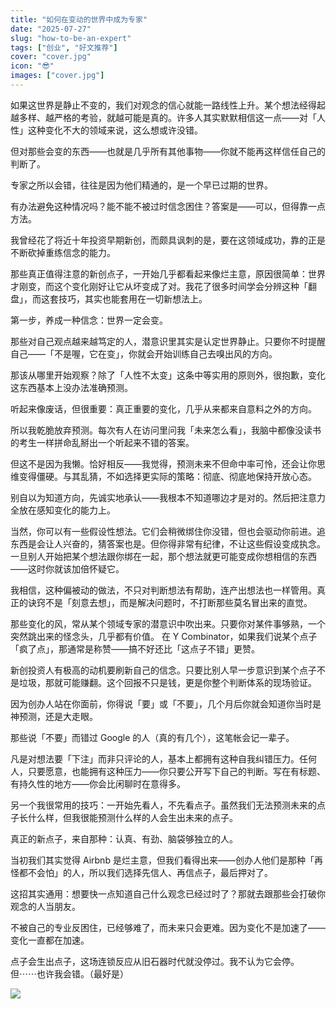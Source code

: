 ```yaml
---
title: "如何在变动的世界中成为专家"
date: "2025-07-27"
slug: "how-to-be-an-expert"
tags: ["创业", "好文推荐"]
cover: "cover.jpg"
icon: "😎"
images: ["cover.jpg"]
---
```

如果这世界是静止不变的，我们对观念的信心就能一路线性上升。某个想法经得起越多样、越严格的考验，就越可能是真的。许多人其实默默相信这一点——对「人性」这种变化不大的领域来说，这么想或许没错。



但对那些会变的东西——也就是几乎所有其他事物——你就不能再这样信任自己的判断了。



专家之所以会错，往往是因为他们精通的，是一个早已过期的世界。



有办法避免这种情况吗？能不能不被过时信念困住？答案是——可以，但得靠一点方法。



我曾经花了将近十年投资早期新创，而颇具讽刺的是，要在这领域成功，靠的正是不断砍掉重练信念的能力。



那些真正值得注意的新创点子，一开始几乎都看起来像烂主意，原因很简单：世界才刚变，而这个变化刚好让它从坏变成了对。我花了很多时间学会分辨这种「翻盘」，而这套技巧，其实也能套用在一切新想法上。



第一步，养成一种信念：世界一定会变。



那些对自己观点越来越笃定的人，潜意识里其实是认定世界静止。只要你不时提醒自己——「不是喔，它在变」，你就会开始训练自己去嗅出风的方向。



那该从哪里开始观察？除了「人性不太变」这条中等实用的原则外，很抱歉，变化这东西基本上没办法准确预测。



听起来像废话，但很重要：真正重要的变化，几乎从来都来自意料之外的方向。



所以我乾脆放弃预测。每次有人在访问里问我「未来怎么看」，我脑中都像没读书的考生一样拼命乱掰出一个听起来不错的答案。



但这不是因为我懒。恰好相反——我觉得，预测未来不但命中率可怜，还会让你思维变得僵硬。与其乱猜，不如选择更实际的策略：彻底、彻底地保持开放心态。



别自以为知道方向，先诚实地承认——我根本不知道哪边才是对的。然后把注意力全放在感知变化的能力上。



当然，你可以有一些假设性想法。它们会稍微绑住你没错，但也会驱动你前进。追东西是会让人兴奋的，猜答案也是。但你得非常有纪律，不让这些假设变成执念。
一旦别人开始把某个想法跟你绑在一起，那个想法就更可能变成你想相信的东西——这时你就该加倍怀疑它。



我相信，这种偏被动的做法，不只对判断想法有帮助，连产出想法也一样管用。真正的诀窍不是「刻意去想」，而是解决问题时，不打断那些莫名冒出来的直觉。



那些变化的风，常从某个领域专家的潜意识中吹出来。只要你对某件事够熟，一个突然跳出来的怪念头，几乎都有价值。
在 Y Combinator，如果我们说某个点子「疯了点」，那通常是称赞——搞不好还比「这点子不错」更赞。



新创投资人有极高的动机要刷新自己的信念。只要比别人早一步意识到某个点子不是垃圾，那就可能赚翻。这个回报不只是钱，更是你整个判断体系的现场验证。



因为创办人站在你面前，你得说「要」或「不要」，几个月后你就会知道你当时是神预测，还是大走眼。



那些说「不要」而错过 Google 的人（真的有几个），这笔帐会记一辈子。



凡是对想法要「下注」而非只评论的人，基本上都拥有这种自我纠错压力。任何人，只要愿意，也能拥有这种压力——你只要公开写下自己的判断。写在有标题、有持久性的地方——你会比闲聊时在意得多。



另一个我很常用的技巧：一开始先看人，不先看点子。虽然我们无法预测未来的点子长什么样，但我很能预测什么样的人会生出未来的点子。



真正的新点子，来自那种：认真、有劲、脑袋够独立的人。



当初我们其实觉得 Airbnb 是烂主意，但我们看得出来——创办人他们是那种「再怪都不会怕」的人，所以我们选择先信人、再信点子，最后押对了。



这招其实通用：想要快一点知道自己什么观念已经过时了？那就去跟那些会打破你观念的人当朋友。



不被自己的专业反困住，已经够难了，而未来只会更难。因为变化不是加速了——变化一直都在加速。



点子会生出点子，这场连锁反应从旧石器时代就没停过。我不认为它会停。
但⋯⋯也许我会错。（最好是）




![](https://prod-files-secure.s3.us-west-2.amazonaws.com/112d0858-5090-4d34-a606-b75eb8d65fd2/46476355-9cf3-4e99-9b7a-3531bc426380/1000202064.png?X-Amz-Algorithm=AWS4-HMAC-SHA256&X-Amz-Content-Sha256=UNSIGNED-PAYLOAD&X-Amz-Credential=ASIAZI2LB466ZFU4PS7K%2F20250905%2Fus-west-2%2Fs3%2Faws4_request&X-Amz-Date=20250905T214306Z&X-Amz-Expires=3600&X-Amz-Security-Token=IQoJb3JpZ2luX2VjEBMaCXVzLXdlc3QtMiJHMEUCIQDqU8OiUE8fzyoVFveaj5hP2WkCyULhiB8fMTZs%2BiP3KAIgCQMUTs3qp%2FOkrsxljytrN%2B%2BYHBDLazKuRBT89Zz3ZXQq%2FwMIfBAAGgw2Mzc0MjMxODM4MDUiDAG%2BHsid1nfkQqzfTyrcA%2FVIE3AbUogg%2B0oD73ZWYZoY7JItqVQUovRJ9y1jbBgvX7O6FXniQ2uCx3IWj5o5CsmFL33ZWo5HGJSG%2BGGrEAqMJrwOb16BFS7c3hH8Uj1TjCwMtZsnGefnAlnh9APj%2Fu%2BGmTNt%2BALNhMuUpkZ3n6yEb%2BOe%2BYy4Q5tQ3IpL%2FFIotSlkCDR8mYV9qRTIQfS4Qtzwa%2Fb1ZJ3AuDn8CmNoaXrqrotFsE3GsEvAJr7QyvSaIEyr81jRCKFWp81qR103Ivab3ZpPIg%2BBDuNJ556UX1KVuiYAnJqDO%2FmMQsUYU7lh1sK%2FrNFoHnK78z9YYcB7ryy3L%2FB2UxbJVoLmWo7SGXD3gmS2ba7aj6kiICClwSupS9TTbz3s%2Bki4EHjrVHx0AF%2F4B6QxeEQX2lUiMnbbZQ6obVnpefYx2wtiFdSCRAEjVqqosZtljYsY5CStDaqUs75uezP%2BG76g1GYF1p0y7OIdDMd7qRFTEZxW%2FyxyzGig9LQNSuUJWsHIz317gmZqswg5Jow6Jkz%2Bcjo1pU8B14o3O%2FQ4Pmr0omVdRCCZyTMdsJrvzCYHDQ%2Fc3EWMlkyWyTkd1lmfsnrfFVilLlGKs5gagFp%2Bs4QGwwRadgpxj1XJNt%2BQVjk41UkydPR3MK%2Fa7MUGOqUBwFI8Na12q2cLgcvTymaZPSlBb4DoFy5YCRcbi6kqpZ9FcbCYrK%2FERSkB%2FjoUtmdhwnJAHYnJ8oJm2Ig2HCaGEAok%2FoVZOgLDTk5vXEuZPnp5SN%2Bl3GOK3YQe3FmyO47m55VqtlX9ZWmUiGvUncR8MRjh73I1wa5clkUDBVC5MRipKAA1oLZB64ocG6pVwOxbda2wSFiJNAqV2l7l2UFuagtzz1AU&X-Amz-Signature=4d596c2d27392a81c5fd2778bfa0b79b3047e05238e2de99d40e40c5b36889d2&X-Amz-SignedHeaders=host&x-amz-checksum-mode=ENABLED&x-id=GetObject)

